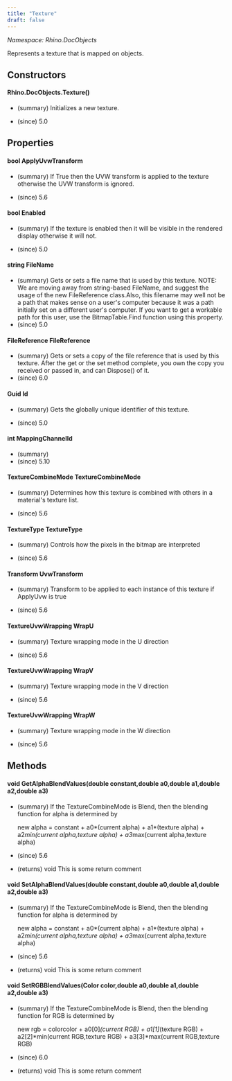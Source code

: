 ```yaml
---
title: "Texture"
draft: false
---
```


*Namespace: Rhino.DocObjects*

   Represents a texture that is mapped on objects.
   
## Constructors
#### Rhino.DocObjects.Texture()
- (summary) 
     Initializes a new texture.
     
- (since) 5.0
## Properties
#### bool ApplyUvwTransform
- (summary) 
     If True then the UVW transform is applied to the texture
     otherwise the UVW transform is ignored.
     
- (since) 5.6
#### bool Enabled
- (summary) 
     If the texture is enabled then it will be visible in the rendered
     display otherwise it will not.
     
- (since) 5.0
#### string FileName
- (summary) 
     Gets or sets a file name that is used by this texture.
     NOTE: We are moving away from string-based FileName, and suggest
     the usage of the new FileReference class.Also, this filename may well not be a path that makes sense
     on a user's computer because it was a path initially set on
     a different user's computer. If you want to get a workable path
     for this user, use the BitmapTable.Find function using this
     property.
- (since) 5.0
#### FileReference FileReference
- (summary) 
     Gets or sets a copy of the file reference that is used by this texture.
     After the get or the set method complete,
     you own the copy you received or passed in, and can Dispose() of it.
- (since) 6.0
#### Guid Id
- (summary) 
     Gets the globally unique identifier of this texture.
     
- (since) 5.0
#### int MappingChannelId
- (summary) 
- (since) 5.10
#### TextureCombineMode TextureCombineMode
- (summary) 
     Determines how this texture is combined with others in a material's
     texture list.
     
- (since) 5.6
#### TextureType TextureType
- (summary) 
     Controls how the pixels in the bitmap are interpreted
     
- (since) 5.6
#### Transform UvwTransform
- (summary) 
     Transform to be applied to each instance of this texture
     if ApplyUvw is true
     
- (since) 5.6
#### TextureUvwWrapping WrapU
- (summary) 
     Texture wrapping mode in the U direction
     
- (since) 5.6
#### TextureUvwWrapping WrapV
- (summary) 
     Texture wrapping mode in the V direction
     
- (since) 5.6
#### TextureUvwWrapping WrapW
- (summary) 
     Texture wrapping mode in the W direction
     
- (since) 5.6
## Methods
#### void GetAlphaBlendValues(double constant,double a0,double a1,double a2,double a3)
- (summary) 
     If the TextureCombineMode is Blend, then the blending function
     for alpha is determined by
     
     new alpha = constant
                 + a0*(current alpha)
                 + a1*(texture alpha)
                 + a2*min(current alpha,texture alpha)
                 + a3*max(current alpha,texture alpha)
     
- (since) 5.6
- (returns) void This is some return comment
#### void SetAlphaBlendValues(double constant,double a0,double a1,double a2,double a3)
- (summary) 
     If the TextureCombineMode is Blend, then the blending function
     for alpha is determined by
     
     new alpha = constant
                 + a0*(current alpha)
                 + a1*(texture alpha)
                 + a2*min(current alpha,texture alpha)
                 + a3*max(current alpha,texture alpha)
     
- (since) 5.6
- (returns) void This is some return comment
#### void SetRGBBlendValues(Color color,double a0,double a1,double a2,double a3)
- (summary) 
     If the TextureCombineMode is Blend, then the blending function
     for RGB is determined by
     
     new rgb = colorcolor
             + a0[0]*(current RGB)
             + a1[1]*(texture RGB)
             + a2[2]*min(current RGB,texture RGB)
             + a3[3]*max(current RGB,texture RGB)
    
- (since) 6.0
- (returns) void This is some return comment
